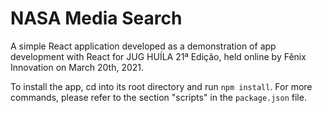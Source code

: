 # NASA Media Search

A simple React application developed as a demonstration of app development with React for JUG HUÍLA 21ª Edição, held online by Fênix Innovation on March 20th, 2021.

To install the app, cd into its root directory and run `npm install`.
For more commands, please refer to the section "scripts" in the `package.json` file.
